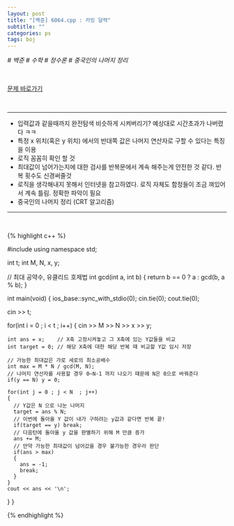 ```yaml
---
layout: post
title: "[백준] 6064.cpp : 카잉 달력"
subtitle: ""
categories: ps
tags: boj
---
```


*# 백준 # 수학 # 정수론 # 중국인의 나머지 정리*

<br>

[문제 바로가기](https://www.acmicpc.net/problem/6064)

<br>

---

- 입력값과 같을때까지 완전탐색 비슷하게 시켜버리기? 예상대로 시간초과가 나버렸다 ㅋㅋ
- 특정 x 위치(혹은 y 위치) 에서의 반대쪽 값은 나머지 연산자로 구할 수 있다는 특징을 이용
- 로직 꼼꼼히 확인 할 것
- 최대값이 넘어가는지에 대한 검사를 반복문에서 계속 해주는게 안전한 것 같다. 반복 횟수도 신경써줄것
- 로직을 생각해내지 못해서 인터넷을 참고하였다. 로직 자체도 함정들이 조금 껴있어서 계속 틀림. 정확한 파악이 필요
- 중국인의 나머지 정리 (CRT 알고리즘)

---
<br>

{% highlight c++ %}

#include <iostream>
using namespace std;

int t;
int M, N, x, y;

// 최대 공약수, 유클리드 호제법
int gcd(int a, int b)
{
  return b == 0 ? a : gcd(b, a % b);
}

int main(void)
{
  ios_base::sync_with_stdio(0);
  cin.tie(0);
  cout.tie(0);

  cin >> t;

  for(int i = 0 ; i < t ; i++)
  {
    cin >> M >> N >> x >> y;

    int ans = x;    // X축 고정시켜놓고 그 X축에 있는 Y값들을 비교
    int target = 0; // 해당 X축에 대한 해당 반복 때 비교할 Y값 임시 저장

    // 가능한 최대값은 가로 세로의 최소공배수
    int max = M * N / gcd(M, N);
    // 나머지 연산자를 사용할 경우 0~N-1 까지 나오기 때문에 N은 0으로 바꿔준다
    if(y == N) y = 0;

    for(int j = 0 ; j < N  ; j++)
    {
      // Y값은 N 으로 나눈 나머지
      target = ans % N;
      // 이번에 돌아올 Y 값이 내가 구하려는 y값과 같다면 반복 끝!
      if(target == y) break;
      // 다음턴에 돌아올 y 값을 판별하기 위해 M 만큼 증가
      ans += M;
      // 만약 가능한 최대값이 넘어갔을 경우 불가능한 경우라 판단
      if(ans > max)
      {
        ans = -1;
        break;
      }
    }
    cout << ans << '\n';
  }
}


{% endhighlight %}

